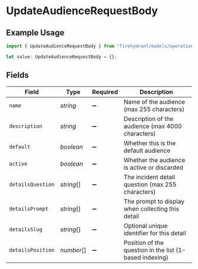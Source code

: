 # UpdateAudienceRequestBody

## Example Usage

```typescript
import { UpdateAudienceRequestBody } from "firehydrant/models/operations";

let value: UpdateAudienceRequestBody = {};
```

## Fields

| Field                                                   | Type                                                    | Required                                                | Description                                             |
| ------------------------------------------------------- | ------------------------------------------------------- | ------------------------------------------------------- | ------------------------------------------------------- |
| `name`                                                  | *string*                                                | :heavy_minus_sign:                                      | Name of the audience (max 255 characters)               |
| `description`                                           | *string*                                                | :heavy_minus_sign:                                      | Description of the audience (max 4000 characters)       |
| `default`                                               | *boolean*                                               | :heavy_minus_sign:                                      | Whether this is the default audience                    |
| `active`                                                | *boolean*                                               | :heavy_minus_sign:                                      | Whether the audience is active or discarded             |
| `detailsQuestion`                                       | *string*[]                                              | :heavy_minus_sign:                                      | The incident detail question (max 255 characters)       |
| `detailsPrompt`                                         | *string*[]                                              | :heavy_minus_sign:                                      | The prompt to display when collecting this detail       |
| `detailsSlug`                                           | *string*[]                                              | :heavy_minus_sign:                                      | Optional unique identifier for this detail              |
| `detailsPosition`                                       | *number*[]                                              | :heavy_minus_sign:                                      | Position of the question in the list (1-based indexing) |